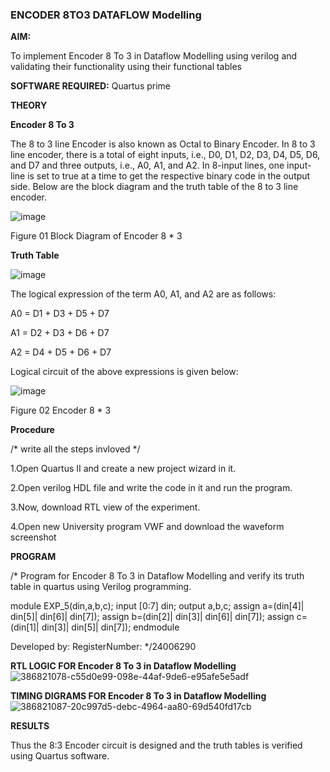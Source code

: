 ### ENCODER 8TO3 DATAFLOW Modelling

**AIM:**

To implement  Encoder 8 To 3 in Dataflow Modelling using verilog and validating their functionality using their functional tables

**SOFTWARE REQUIRED:** Quartus prime

**THEORY**

**Encoder 8 To 3**

The 8 to 3 line Encoder is also known as Octal to Binary Encoder. In 8 to 3 line encoder, there is a total of eight inputs, i.e., D0, D1, D2, D3, D4, D5, D6, and D7 and three outputs, i.e., A0, A1, and A2. In 8-input lines, one input-line is set to true at a time to get the respective binary code in the output side. Below are the block diagram and the truth table of the 8 to 3 line encoder.

![image](https://github.com/naavaneetha/ENCODER8TO3DATAFLOW/assets/154305477/0bc242c1-eb9e-4c47-afe5-30428470efc3)

Figure 01  Block Diagram of Encoder 8 * 3

**Truth Table**

![image](https://github.com/naavaneetha/ENCODER8TO3DATAFLOW/assets/154305477/35496b14-ae6e-4cd1-9abd-d6736b576575)

The logical expression of the term A0, A1, and A2 are as follows:

A0 = D1 + D3 + D5 + D7

A1 = D2 + D3 + D6 + D7

A2 = D4 + D5 + D6 + D7

Logical circuit of the above expressions is given below:

![image](https://github.com/naavaneetha/ENCODER8TO3DATAFLOW/assets/154305477/95acaee6-c873-4c75-89eb-ef09fb158053)

Figure 02  Encoder 8 * 3

**Procedure**

/* write all the steps invloved */

1.Open Quartus II and create a new project wizard in it.

2.Open verilog HDL file and write the code in it and run the program.

3.Now, download RTL view of the experiment.

4.Open new University program VWF and download the waveform screenshot

**PROGRAM**

/* Program for Encoder 8 To 3 in Dataflow Modelling and verify its truth table in quartus using Verilog programming. 

module EXP_5(din,a,b,c); input [0:7] din; output a,b,c; assign a=(din[4]| din[5]| din[6]| din[7]); assign b=(din[2]| din[3]| din[6]| din[7]); assign c=(din[1]| din[3]| din[5]| din[7]); endmodule

Developed by: RegisterNumber:
*/24006290

**RTL LOGIC FOR Encoder 8 To 3 in Dataflow Modelling**
![386821078-c55d0e99-098e-44af-9de6-e95afe5e5adf](https://github.com/user-attachments/assets/78b00a5b-0bb5-491d-acee-cda403b404c7)

**TIMING DIGRAMS FOR Encoder 8 To 3 in Dataflow Modelling**
![386821087-20c997d5-debc-4964-aa80-69d540fd17cb](https://github.com/user-attachments/assets/c679f57f-0d18-47c9-9b70-69b2cd9c88bc)

**RESULTS**

Thus the 8:3 Encoder circuit is designed and the truth tables is verified using Quartus software.




